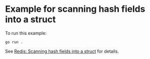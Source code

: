 # Example for scanning hash fields into a struct

To run this example:

```shell
go run .
```

See
[Redis: Scanning hash fields into a struct](https://redis.uptrace.dev/guide/scanning-hash-fields.html)
for details.
